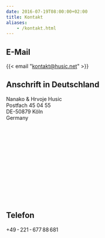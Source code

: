 ```yaml
---
date: 2016-07-19T08:00:00+02:00
title: Kontakt
aliases:
    - /kontakt.html
---
```


## E-Mail

{{< email "kontakt@husic.net" >}}

## Anschrift in Deutschland

Nanako & Hrvoje Husic<br />
Postfach 45 04 55<br />
DE-50879 Köln<br />
Germany

<script src='https://maps.googleapis.com/maps/api/js?v=3.exp'></script><div style='overflow:hidden;height:200px;width:890px;'><div id='gmap_canvas' style='height:200px;width:890px;'></div><div><small><a href="http://embedgooglemaps.com">									google maps karte erstellen							</a></small></div><div><small><a href="https://datenschutzerklärungmuster.de/">datenschutzerklärung muster</a></small></div><style>#gmap_canvas img{max-width:none!important;background:none!important}</style></div><script type='text/javascript'>function init_map(){var myOptions = {zoom:10,center:new google.maps.LatLng(50.937531,6.960278600000038),mapTypeId: google.maps.MapTypeId.ROADMAP};map = new google.maps.Map(document.getElementById('gmap_canvas'), myOptions);marker = new google.maps.Marker({map: map,position: new google.maps.LatLng(50.937531,6.960278600000038)});infowindow = new google.maps.InfoWindow({content:'<strong>Kölle am Rhein</strong><br>Köln, Deutschland<br>'});google.maps.event.addListener(marker, 'click', function(){infowindow.open(map,marker);});infowindow.open(map,marker);}google.maps.event.addDomListener(window, 'load', init_map);</script>

## Telefon

+49 - 221 - 677 88 681

